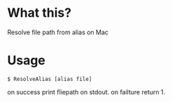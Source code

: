 # What this?

Resolve file path from alias on Mac

# Usage

```
$ ResolveAlias [alias file]
```

on success print fliepath on stdout.
on failture return 1.
